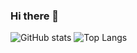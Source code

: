 ### Hi there 👋
![GitHub stats](https://github-readme-stats.vercel.app/api?username=viktartolstsik&count_private=true)
![Top Langs](https://github-readme-stats.vercel.app/api/top-langs/?username=viktartolstsik)

<!--
**ViktarTolstsik/viktartolstsik** is a ✨ _special_ ✨ repository because its `README.md` (this file) appears on your GitHub profile.

Here are some ideas to get you started:

- 🔭 I’m currently working on ...
- 🌱 I’m currently learning ...
- 👯 I’m looking to collaborate on ...
- 🤔 I’m looking for help with ...
- 💬 Ask me about ...
- 📫 How to reach me: ...
- 😄 Pronouns: ...
- ⚡ Fun fact: ...
-->
